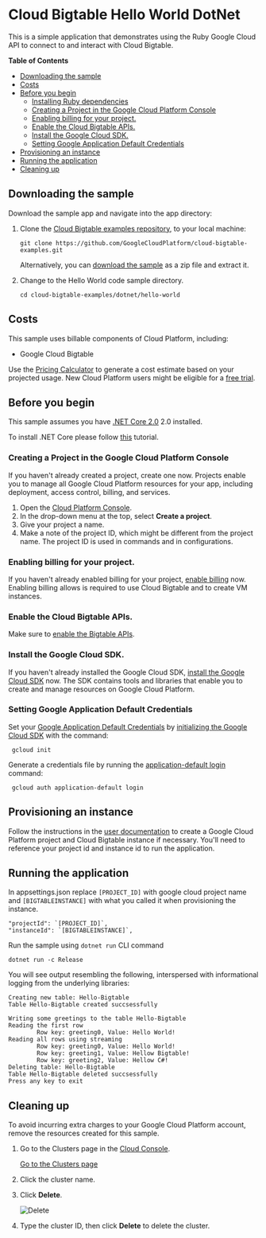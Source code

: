 # Cloud Bigtable Hello World DotNet
 
 This is a simple application that demonstrates using the Ruby Google Cloud
 API to connect to and interact with Cloud Bigtable.
 
 **Table of Contents**
 
 <!-- START doctoc generated TOC please keep comment here to allow auto update -->
 <!-- DON'T EDIT THIS SECTION, INSTEAD RE-RUN doctoc TO UPDATE -->
 
 
 - [Downloading the sample](#downloading-the-sample)
 - [Costs](#costs)
 - [Before you begin](#before-you-begin)
   - [Installing Ruby dependencies](#installing-ruby-dependencies)
   - [Creating a Project in the Google Cloud Platform Console](#creating-a-project-in-the-google-cloud-platform-console)
   - [Enabling billing for your project.](#enabling-billing-for-your-project)
   - [Enable the Cloud Bigtable APIs.](#enable-the-cloud-bigtable-apis)
   - [Install the Google Cloud SDK.](#install-the-google-cloud-sdk)
   - [Setting Google Application Default Credentials](#setting-google-application-default-credentials)
 - [Provisioning an instance](#provisioning-an-instance)
 - [Running the application](#running-the-application)
 - [Cleaning up](#cleaning-up)
 
 <!-- END doctoc generated TOC please keep comment here to allow auto update -->
 
 
 ## Downloading the sample
 
 Download the sample app and navigate into the app directory:
 
 1.  Clone the [Cloud Bigtable examples repository][github-repo], to your local
     machine:
 
         git clone https://github.com/GoogleCloudPlatform/cloud-bigtable-examples.git
 
     Alternatively, you can [download the sample][github-zip] as a zip file and
     extract it.
 
 2.  Change to the Hello World code sample directory.
 
         cd cloud-bigtable-examples/dotnet/hello-world
 
 [github-repo]: https://github.com/GoogleCloudPlatform/cloud-bigtable-examples
 [github-zip]: https://github.com/GoogleCloudPlatform/cloud-bigtable-examples/archive/master.zip
 
 
 ## Costs
 
 This sample uses billable components of Cloud Platform, including:
 
 +   Google Cloud Bigtable
 
 Use the [Pricing Calculator][bigtable-pricing] to generate a cost estimate
 based on your projected usage.  New Cloud Platform users might be eligible for
 a [free trial][free-trial].
 
 [bigtable-pricing]: https://cloud.google.com/products/calculator/#id=1eb47664-13a2-4be1-9d16-6722902a7572
 [free-trial]: https://cloud.google.com/free-trial
 
 
 ## Before you begin
 
 This sample assumes you have [.NET Core 2.0][.NET Core] 2.0 installed.
 
 [.NET Core]:https://docs.microsoft.com/en-us/dotnet/core/
 
 To install .NET Core please follow [this][this] tutorial.
 
 [this]:https://www.microsoft.com/net/learn/get-started/windows 
 
 ### Creating a Project in the Google Cloud Platform Console
 
 If you haven't already created a project, create one now. Projects enable you to
 manage all Google Cloud Platform resources for your app, including
 deployment,
 access control, billing, and services.
 
 1. Open the [Cloud Platform Console][cloud-console].
 1. In the drop-down menu at the top, select **Create a project**.
 1. Give your project a name.
 1. Make a note of the project ID, which might be different from the project
    name. The project ID is used in commands and in configurations.
 
 [cloud-console]: https://console.cloud.google.com/
 
 ### Enabling billing for your project.
 
 If you haven't already enabled billing for your project, [enable
 billing][enable-billing] now.  Enabling billing allows is required to use
 Cloud Bigtable and to create VM instances.
 
 [enable-billing]: https://console.cloud.google.com/project/_/settings
 
 ### Enable the Cloud Bigtable APIs.
 
 Make sure to [enable the Bigtable APIs][enable-bigtable-api].
 
 [enable-bigtable-api]: https://console.cloud.google.com/apis/library?q=bigtable
 
 ### Install the Google Cloud SDK.
 
 If you haven't already installed the Google Cloud SDK, [install the Google
 Cloud SDK][cloud-sdk] now. The SDK contains tools and libraries that enable you
 to create and manage resources on Google Cloud Platform.
 
 [cloud-sdk]: https://cloud.google.com/sdk/
 
 ### Setting Google Application Default Credentials
 
 Set your [Google Application Default
 Credentials][application-default-credentials] by [initializing the Google Cloud
 SDK][cloud-sdk-init] with the command:
 
     gcloud init
 
 Generate a credentials file by running the [application-default login](https://cloud.google.com/sdk/gcloud/reference/auth/application-default/login) command:
 
     gcloud auth application-default login
 
 [cloud-sdk-init]: https://cloud.google.com/sdk/docs/initializing
 [application-default-credentials]: https://developers.google.com/identity/protocols/application-default-credentials
 
 
 ## Provisioning an instance
 
 Follow the instructions in the [user
 documentation](https://cloud.google.com/bigtable/docs/creating-instance) to
 create a Google Cloud Platform project and Cloud Bigtable instance if necessary.
 You'll need to reference your project id and instance id to run the
 application.
 
 
 ## Running the application
 
 In appsettings.json replace `[PROJECT_ID]` with google cloud project name and `[BIGTABLEINSTANCE]` with what you called it when provisioning the instance.
 
    "projectId": `[PROJECT_ID]`,
    "instanceId": `[BIGTABLEINSTANCE]`,
 
 Run the sample using `dotnet run` CLI command
    
    dotnet run -c Release
 
 You will see output resembling the following, interspersed with informational logging
 from the underlying libraries:
 
    Creating new table: Hello-Bigtable
    Table Hello-Bigtable created succsessfully

    Writing some greetings to the table Hello-Bigtable
    Reading the first row
            Row key: greeting0, Value: Hello World!
    Reading all rows using streaming
            Row key: greeting0, Value: Hello World!
            Row key: greeting1, Value: Hellow Bigtable!
            Row key: greeting2, Value: Hellow C#!
    Deleting table: Hello-Bigtable
    Table Hello-Bigtable deleted succsessfully
    Press any key to exit
 
 
 ## Cleaning up
 
 To avoid incurring extra charges to your Google Cloud Platform account, remove
 the resources created for this sample.
 
 1.  Go to the Clusters page in the [Cloud
     Console](https://console.cloud.google.com).
 
     [Go to the Clusters page](https://console.cloud.google.com/project/_/bigtable/clusters)
 
 2.  Click the cluster name.
 
 3.  Click **Delete**.
 
     ![Delete](https://cloud.google.com/bigtable/img/delete-quickstart-cluster.png)
 
 4. Type the cluster ID, then click **Delete** to delete the cluster.